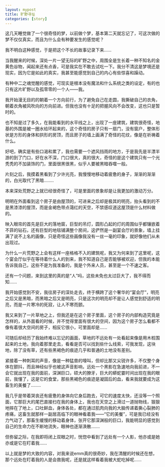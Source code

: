 ```yaml
---
layout: mypost
title: 旷野寻址
categories: [story]
---
```


这几天睡觉做了一个很奇怪的梦，以前做个梦，基本第二天就忘记了，可这次做的梦不仅仅真实，而且为什么会有种要发生的感觉呢？

我不明白这种感觉，于是把这个不长的故事记录下来......

当我醒来的时候，深处一片一望无际的旷野之中，周围全是生长着一种不知名的金黄色谷物，闻起来还有点香，可是我实在不敢去试吃一下。我分不清这是梦境还是现实，因为它是如此的真实，我甚至能感觉到自己的内心有些惊喜和躁动。

有种中二之魂觉醒的感觉，可现实是根本没有魔法和什么系统之类的设定，有的也只有这片旷野以及孤零零的一个人——我。

我开始漫无目的的朝着一个方向前行，为了避免自己在走圆，我撕破自己的衣角，朝着衣角被风吹向的方向前进。但我也没有十足的把握风向不会改变，这也只是暂时的。

也不知是过了多久，在我能看到的水平线之上，出现了一座建筑，建筑很奇怪，地基的外围是被一圈水给环起来的，这个奇怪的房子只有一扇门，没有窗户，整体形状是方形的身体和拱形的房顶，而且房子的墙上画满了奇怪的花纹，像是在祈祷着什么。

好吧，确实是有些口渴和累了，我也需要一个遮风挡雨的地方，于是我先是半漂半游的到了门口，好在水不深，门口很大，真的很大，奇怪的是这个建筑只有一个光秃秃的不加装饰的门，里面很黑很黑，似乎人要被黑暗吞噬一般。

片刻之后，我摸着黑看到了少许光亮，我慢慢地移动着疲惫的身子，渐渐的渐渐的，白光取代了黑暗........

本来深处荒野之上就已经很奇怪了，可是里面的景象却是让我更加的激动万分。

明明在外面看到这个房子是由屋顶的，可进来之后却是极其的明亮，抬头看到的不是黑漆漆的屋顶，而是金褐色带点蔼红的天空，不禁感叹道这屋顶是什么材料做的。

映入眼帘的首先是巨大的落地窗，巨型的吊灯，圆形凸起的灯的周围似乎都镶嵌着不菲的钻石，还有巨型的地毯铺满整个房间，这俨然是一副宴会厅的景象，墙上挂满了说不上名的画像，只是奇怪这些画像我没有一丝一毫的印象，就好像他们从未出现过。

为什么一片荒野之上会有这样一座格格不入的建筑呢，我又为何来到了这里呢，这个宴会厅似乎在等待着什么人的到来，我不知道自己是否能够被欢迎，但我的本能告诉我自己，这些不是为我准备的，我是个外来人员，甚至是一个不速之客。

还有一个问题，来到这里的真的是“人”吗，这些未免也太过巨大了，我不得而知......

我开始感觉到不安，我往房子的深处走去，终于横跨了这个奢华的“宴会厅”，明亮之后又是黑暗，而黑暗之后又是明亮，只是这次的明亮却不是让人感觉到舒适的明亮，而是一片寒冷的死寂，让人不寒而颤。

我又来到了一片草地之上，但我还是在这个房子里面，这个房子的内部构造究竟是怎样的，从外面看的时候，并不觉得里面有很大的空间，因为这个房子怎么看都不像有着很大空间的房子，相反它很小，可里面却是......

可随后却经历了我始终难以忘记的画面，草地的不远处有一处看起来像是用木桩围起来的土地，我向着那里走去，看看是否可以找到些什么线索，可我发现，这块地，除了没有草，还有些黑褐色的痕迹几乎和普通的土地没有差别。

紧接着一种刺耳的声音，像是一种猛兽的嚎叫，但却比那又尖锐许多，不仅整个身体在颤抖，而且神经似乎也被这声音影响，远处一个黑影在急速地向我前进，不一会它就出现在我的面前，深渊巨口，硕大的獠牙，巨大的蟒蛇霎时间出现在我的眼前，我懂了，这是它的食堂，那些黑褐色的痕迹是凝固后的血，看来我就要成为这畜生的美餐了........

我几乎是带着哭丧还有疲惫的身体向它身后跑去，可它的速度太快，还没等一个照面，它那巨大的尾巴直接扫在我的身体上，我也在天空之上滑过一道抛物线，狠狠地摔在了地上，口吐鲜血，身体各处，都在通过肌肉向我的大脑传递着撕心裂肺的疼痛，这畜生就那样一副居高临下的眼神看着我——“它的美餐”，可是我已经没有力气动了，那畜生缓慢的移动着身体，张开它那深渊般的巨口，我能明显的感觉到自己的生命力在不断地流失，眼神也逐渐涣散.......

但弥留之际，在我即将闭上双眼之时，恍惚中看到了远处有一个人影，他亦或是她亦或是它在盯着我......

以上就是梦的大致的内容，对我来说emm真的很奇妙，我在清醒的时候还在想，那个远处在盯着我的人是会救我呢，还是就这样看着我被大蛇吃掉呢......
















